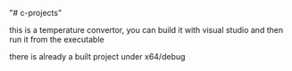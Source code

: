 "# c-projects" 

this is a temperature convertor, you can build it with visual studio and then run it from the executable

there is already a built project under x64/debug
